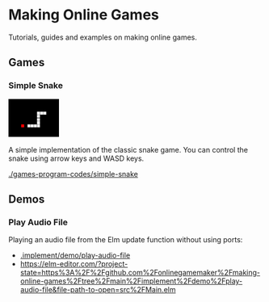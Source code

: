 # Making Online Games

Tutorials, guides and examples on making online games.

## Games

### Simple Snake

<a href="./games-program-codes/simple-snake">
<img src="./guide/image/2021-01-04-simple-snake-screenshot.png" alt="Simple Snake Game Screenshot" width="100" />
</a>

A simple implementation of the classic snake game. You can control the snake using arrow keys and WASD keys.

[./games-program-codes/simple-snake](./games-program-codes/simple-snake)

## Demos

### Play Audio File

Playing an audio file from the Elm update function without using ports:

+ [.implement/demo/play-audio-file](./implement/demo/play-audio-file)
+ https://elm-editor.com/?project-state=https%3A%2F%2Fgithub.com%2Fonlinegamemaker%2Fmaking-online-games%2Ftree%2Fmain%2Fimplement%2Fdemo%2Fplay-audio-file&file-path-to-open=src%2FMain.elm
